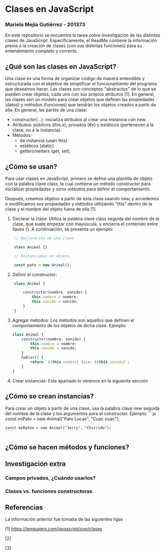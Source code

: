 # Clases en JavaScript
### Mariela Mejía Gutiérrez - 201373
En este repositorio se encuentra la tarea sobre investigación de las distintas clases de JavaScript. Específicamente, el ReadMe contiene la información previa a la creación de clases (con sus distintas funciones) para su entendimiento completo y correcto.

## ¿Qué son las clases en JavaScript?
Una clase es una forma de organizar código de manera entendible y estructurada con el objetivo de simplificar el funcionamiento del programa que deseamos hacer. Las clases son conceptos "abstractos" de lo que se pueden crear objetos, cada uno con sus propios atributos [1].
En general, las clases son un modelo para crear objetos que definen las propiedades (datos) y métodos (funciones) que tendrán los objetos creados a partir de ella.
En general, las partes de una clase:
- constructor(...): inicializa atributos al crear una instancia con new.
- Atributos: públicos (this.x), privados (#x) y estáticos (pertenecen a la clase, no a la instancia).
- Métodos:
    - de instancia (usan this)
    - estáticos (static)
    - getters/setters (get, set).
## ¿Cómo se usan?
Para usar clases en JavaScript, primero se define una plantilla de objeto con la palabra clave class, la cual contiene un método constructor para inicializar propiedades y otros métodos para definir el comportamiento. 

Después, creamos objetos a partir de esta clase usando new, y accedemos o modificamos sus propiedades y métodos utilizando "this" dentro de la clase y el nombre del objeto fuera de ella [1]. 

1. Declarar la clase: Utiliza la palabra clave class seguida del nombre de la clase, que suele empezar con mayúscula, y encierra el contenido entre llaves {}. A continuación, se presenta un ejemplo: 
```js
    // Declaración de una clase

    class Animal {}

    // Instanciamos un objeto

    const pato = new Animal();
```
2. Definir el constructor: 
```js
    class Animal {

        constructor(nombre, sonido) {
            this.nombre = nombre;
            this.sonido = sonido;
        }
    }
```

3. Agregar métodos: Los métodos son aquellos que definen el comportamiento de los objetos de dicha clase. Ejemplo:
    ```js
    class Animal {
        constructor(nombre, sonido) {
            this.nombre = nombre;
            this.sonido = sonido;
        }
        hablar() {
            return `${this.nombre} dice: ${this.sonido}`;
        }
    }
    ```

4. Crear instancias: Este apartado lo veremos en la siguiente sección

## ¿Cómo se crean instancias?
Para crear un objeto a partir de una clase, usa la palabra clave new seguida del nombre de la clase y los argumentos para el constructor. Ejemplo:
    ```js
    const miPato = new Animal("Pato Lucas", "Cuac cuac");

    const miRatón = new Animal("Jerry", "Chirrido");
    ```

## ¿Cómo se hacen métodos y funciones?

## Investigación extra

### Campos privados, ¿Cuándo usarlos? 

### Clases vs. funciones constructoras 

## Referencias
La información anterior fue tomada de las siguientes ligas 

[1] https://lenguajejs.com/javascript/oop/clases

[2]

[3]
